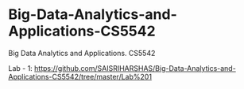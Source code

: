 # Big-Data-Analytics-and-Applications-CS5542
Big Data Analytics and Applications. CS5542

Lab - 1: https://github.com/SAISRIHARSHAS/Big-Data-Analytics-and-Applications-CS5542/tree/master/Lab%201
